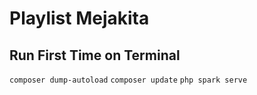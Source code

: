 # Playlist Mejakita

## Run First Time on Terminal

`composer dump-autoload`
`composer update`
`php spark serve`
